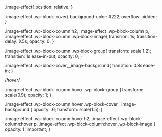 .image-effect{
    position: relative;
}

.image-effect .wp-block-cover{
    background-color: #222;
    overflow: hidden;
}

.image-effect .wp-block-column h2, .image-effect .wp-block-column p, .image-effect .wp-block-column .wp-block-image{
    transition: 1s;
    transition-delay: 0.5s;
    opacity: 0;
}

.image-effect .wp-block-column .wp-block-group{
    transform: scale(1.2);
    transition: 1s ease-in-out;
    opacity: 0;
}

.image-effect .wp-block-cover__image-background{
    transition: 0.8s ease-in;
}

/*hover*/

.image-effect .wp-block-column:hover .wp-block-group {
    transform: scale(0.9);
    opacity: 1;
}

.image-effect .wp-block-column:hover .wp-block-cover__image-background {
    opacity: .6;
    transform: scale(1.5);
}

.image-effect .wp-block-column:hover h2, .image-effect .wp-block-column:hover p, .image-effect .wp-block-column:hover .wp-block-image {
    opacity: 1 !important;
}
